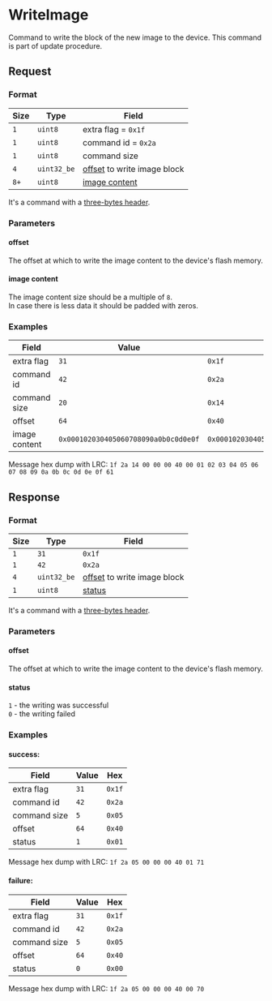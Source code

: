 # WriteImage

Command to write the block of the new image to the device.
This command is part of update procedure.


## Request

### Format

| Size | Type        | Field                                  |
| ---- | ----------- | -------------------------------------- |
| `1`  | `uint8`     | extra flag = `0x1f`                    |
| `1`  | `uint8`     | command id = `0x2a`                    |
| `1`  | `uint8`     | command size                           |
| `4`  | `uint32_be` | [offset](#offset) to write image block |
| `8+` | `uint8`     | [image content](#image-content)        |

It's a command with a [three-bytes header](../message.md#command-with-a-three-bytes-header).

### Parameters

#### offset

The offset at which to write the image content to the device's flash memory.

#### image content

The image content size should be a multiple of `8`.
<br/>
In case there is less data it should be padded with zeros.

### Examples

| Field         | Value                                | Hex                                  |
| ------------- | ------------------------------------ | ------------------------------------ |
| extra flag    | `31`                                 | `0x1f`                               |
| command id    | `42`                                 | `0x2a`                               |
| command size  | `20`                                 | `0x14`                               |
| offset        | `64`                                 | `0x40`                               |
| image content | `0x000102030405060708090a0b0c0d0e0f` | `0x000102030405060708090a0b0c0d0e0f` |

Message hex dump with LRC: `1f 2a 14 00 00 00 40 00 01 02 03 04 05 06 07 08 09 0a 0b 0c 0d 0e 0f 61`


## Response

### Format

| Size | Type        | Field                                  |
| ---- | ----------- | -------------------------------------- |
| `1`  | `31`        | `0x1f`                                 |
| `1`  | `42`        | `0x2a`                                 |
| `4`  | `uint32_be` | [offset](#offset) to write image block |
| `1`  | `uint8`     | [status](#status)                      |

It's a command with a [three-bytes header](../message.md#command-with-a-three-bytes-header).

### Parameters

#### offset

The offset at which to write the image content to the device's flash memory.

#### status

`1` - the writing was successful <br/>
`0` - the writing failed

### Examples

#### success:

| Field        | Value | Hex    |
| ------------ | ----- | ------ |
| extra flag   | `31`  | `0x1f` |
| command id   | `42`  | `0x2a` |
| command size | `5`   | `0x05` |
| offset       | `64`  | `0x40` |
| status       | `1`   | `0x01` |

Message hex dump with LRC: `1f 2a 05 00 00 00 40 01 71`

#### failure:

| Field        | Value | Hex    |
| ------------ | ----- | ------ |
| extra flag   | `31`  | `0x1f` |
| command id   | `42`  | `0x2a` |
| command size | `5`   | `0x05` |
| offset       | `64`  | `0x40` |
| status       | `0`   | `0x00` |

Message hex dump with LRC: `1f 2a 05 00 00 00 40 00 70`
